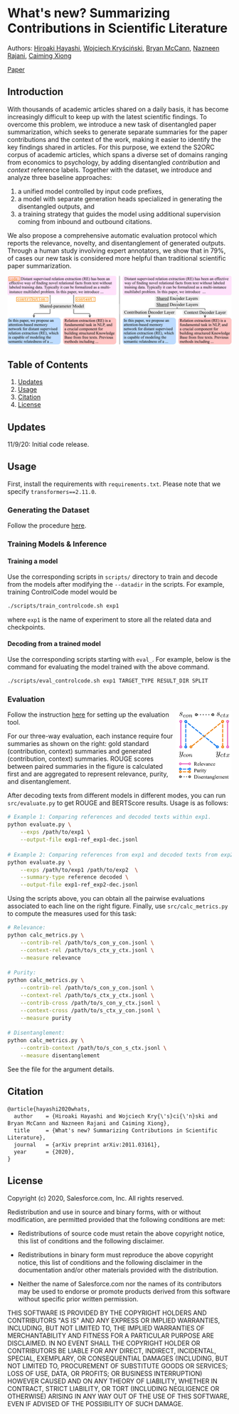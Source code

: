 # What's new? Summarizing Contributions in Scientific Literature
Authors: [Hiroaki Hayashi](hiroakih.me), [Wojciech Kryściński](https://twitter.com/iam_wkr), [Bryan McCann](https://bmccann.github.io/), [Nazneen Rajani](http://www.nazneenrajani.com/), [Caiming Xiong](http://cmxiong.com/)

[Paper](https://arxiv.org/abs/2011.03161)

## Introduction

With thousands of academic articles shared on a daily basis, it has become increasingly difficult to keep up with the latest scientific findings.
To overcome this problem, we introduce a new task of disentangled paper summarization, which seeks to generate separate summaries for the paper contributions and the context of the work, making it easier to identify the key findings shared in articles.
For this purpose, we extend the S2ORC corpus of academic articles, which spans a diverse set of domains ranging from economics to psychology, by adding disentangled *contribution* and *context* reference labels.
Together with the dataset, we introduce and analyze three baseline approaches: 

1. a unified model controlled by input code prefixes, 
2. a model with separate generation heads specialized in generating the disentangled outputs, and 
3.  a training strategy that guides the model using additional supervision coming from inbound and outbound citations.

We also propose a comprehensive automatic evaluation protocol which reports the relevance, novelty, and disentanglement of generated outputs.
Through a human study involving expert annotators, we show that in 79%, of cases our new task is considered more helpful than traditional scientific paper summarization.

![Model diagram.](assets/model.jpg)

## Table of Contents

1. [Updates](#updates)
2. [Usage](#usage)
3. [Citation](#citation)
4. [License](#license)

## Updates

11/9/20: Initial code release.

## Usage

First, install the requirements with `requirements.txt`. Please note that we specify `transformers==2.11.0`.

### Generating the Dataset

Follow the procedure [here](filtering/README.md).

### Training Models & Inference
#### Training a model
Use the corresponding scripts in `scripts/` directory to train and decode from the models after modifying the `--datadir` in the scripts.
For example, training ControlCode model would be
```sh
./scripts/train_controlcode.sh exp1
```
where `exp1` is the name of experiment to store all the related data and checkpoints.

#### Decoding from a trained model
Use the corresponding scripts starting with `eval_`. For example, below is the command for evaluating the model trained with the above command.
```sh
./scripts/eval_controlcode.sh exp1 TARGET_TYPE RESULT_DIR SPLIT
```

### Evaluation
<img align="right" width="25%" src="assets/eval.jpg">

Follow the instruction [here](https://github.com/Yale-LILY/SummEval#setup) for setting up the evaluation tool.

For our three-way evaluation, each instance require four summaries as shown on the right: gold standard (contribution, context) summaries and generated (contribution, context) summaries.
ROUGE scores between paired summaries in the figure is calculated first and are aggregated to represent relevance, purity, and disentanglement.

After decoding texts from different models in different modes, you can run `src/evaluate.py` to get ROUGE and BERTScore results. Usage is as follows:
```sh
# Example 1: Comparing references and decoded texts within exp1.
python evaluate.py \
    --exps /path/to/exp1 \
    --output-file exp1-ref_exp1-dec.jsonl

# Example 2: Comparing references from exp1 and decoded texts from exp2.
python evaluate.py \
    --exps /path/to/exp1 /path/to/exp2  \
    --summary-type reference decoded \
    --output-file exp1-ref_exp2-dec.jsonl
```

Using the scripts above, you can obtain all the pairwise evaluations associated to each line on the right figure.
Finally, use `src/calc_metrics.py` to compute the measures used for this task:
```sh
# Relevance:
python calc_metrics.py \
    --contrib-rel /path/to/s_con_y_con.jsonl \
    --context-rel /path/to/s_ctx_y_ctx.jsonl \
    --measure relevance

# Purity:
python calc_metrics.py \
    --contrib-rel /path/to/s_con_y_con.jsonl \
    --context-rel /path/to/s_ctx_y_ctx.jsonl \
    --contrib-cross /path/to/s_con_y_ctx.jsonl \
    --context-cross /path/to/s_ctx_y_con.jsonl \
    --measure purity

# Disentanglement:
python calc_metrics.py \
    --contrib-context /path/to/s_con_s_ctx.jsonl \
    --measure disentanglement
```

See the file for the argument details.



## Citation
```
@article{hayashi2020whats,
  author    = {Hiroaki Hayashi and Wojciech Kry{\'s}ci{\'n}ski and Bryan McCann and Nazneen Rajani and Caiming Xiong},
  title     = {What's new? Summarizing Contributions in Scientific Literature},
  journal   = {arXiv preprint arXiv:2011.03161},
  year      = {2020},
}
```

## License

Copyright (c) 2020, Salesforce.com, Inc.
All rights reserved.

Redistribution and use in source and binary forms, with or without modification, are permitted provided that the following conditions are met:

* Redistributions of source code must retain the above copyright notice, this list of conditions and the following disclaimer.

* Redistributions in binary form must reproduce the above copyright notice, this list of conditions and the following disclaimer in the documentation and/or other materials provided with the distribution.

* Neither the name of Salesforce.com nor the names of its contributors may be used to endorse or promote products derived from this software without specific prior written permission.

THIS SOFTWARE IS PROVIDED BY THE COPYRIGHT HOLDERS AND CONTRIBUTORS "AS IS" AND ANY EXPRESS OR IMPLIED WARRANTIES, INCLUDING, BUT NOT LIMITED TO, THE IMPLIED WARRANTIES OF MERCHANTABILITY AND FITNESS FOR A PARTICULAR PURPOSE ARE DISCLAIMED. IN NO EVENT SHALL THE COPYRIGHT HOLDER OR CONTRIBUTORS BE LIABLE FOR ANY DIRECT, INDIRECT, INCIDENTAL, SPECIAL, EXEMPLARY, OR CONSEQUENTIAL DAMAGES (INCLUDING, BUT NOT LIMITED TO, PROCUREMENT OF SUBSTITUTE GOODS OR SERVICES; LOSS OF USE, DATA, OR PROFITS; OR BUSINESS INTERRUPTION) HOWEVER CAUSED AND ON ANY THEORY OF LIABILITY, WHETHER IN CONTRACT, STRICT LIABILITY, OR TORT (INCLUDING NEGLIGENCE OR OTHERWISE) ARISING IN ANY WAY OUT OF THE USE OF THIS SOFTWARE, EVEN IF ADVISED OF THE POSSIBILITY OF SUCH DAMAGE.
